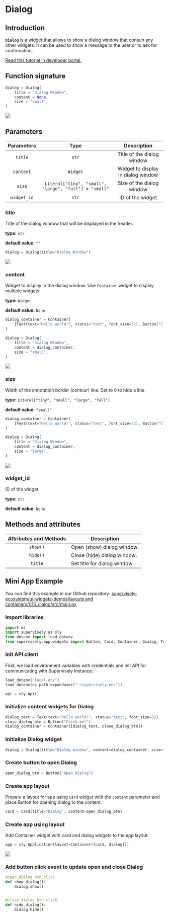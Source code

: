 # Dialog

## Introduction

**`Dialog`** is a widget that allows to show a dialog window that contain any other widgets. It can be used to show a message to the user or to ask for confirmation.

[Read this tutorial in developer portal.](https://developer.supervise.ly/app-development/apps-with-gui/dialog)

## Function signature

```python
dialog = Dialog(
    title = "Dialog Window",
    content = None,
    size = "small",
)
```

![](https://github.com/supervisely-ecosystem/ui-widgets-demos/assets/48913536/51306ae3-3bcd-4138-abde-1360ee9b7965)

## Parameters

|  Parameters |                          Type                         |             Description            |
| :---------: | :---------------------------------------------------: | :--------------------------------: |
|   `title`   |                         `str`                         |     Title of the dialog window     |
|  `content`  |                        `Widget`                       | Widget to display in dialog window |
|    `size`   | `Literal["tiny", "small", "large", "full"] = "small"` |      Size of the dialog window     |
| `widget_id` |                         `str`                         |          ID of the widget          |

### title

Title of the dialog window that will be displayed in the header.

**type:** `str`

**default value:** `""`

```python
dialog = Dialog(title="Dialog Window")
```

![](https://github.com/supervisely-ecosystem/ui-widgets-demos/assets/48913536/51306ae3-3bcd-4138-abde-1360ee9b7965)

### content

Widget to display in the dialog window. Use `Container` widget to display multiple widgets.

**type:** `Widget`

**default value:** `None`

```python
dialog_container = Container(
    [Text(text="Hello world!", status="text", font_size=32), Button("Click me!")]
)

dialog = Dialog(
    title = "Dialog Window",
    content = dialog_container,
    size = "small",
)
```

![](https://github.com/supervisely-ecosystem/ui-widgets-demos/assets/48913536/f727d25c-c2a9-4ccf-8357-6cd6790cfd07)

### size

Width of the annotation border (contour) line. Set to 0 to hide a line.

**type:** `Literal["tiny", "small", "large", "full"]`

**default value:** `"small"`

```python
dialog_container = Container(
    [Text(text="Hello world!", status="text", font_size=32), Button("Click me!")]
)

dialog = Dialog(
    title = "Dialog Window",
    content = dialog_container,
    size = "large",
)
```

![](https://github.com/supervisely-ecosystem/ui-widgets-demos/assets/48913536/e4dd96b0-24d0-4021-8b27-8a660fd1e23f)

### widget\_id

ID of the widget.

**type:** `str`

**default value:** `None`

## Methods and attributes

| Attributes and Methods | Description                 |
| :--------------------: | --------------------------- |
|        `show()`        | Open (show) dialog window.  |
|        `hide()`        | Close (hide) dialog window. |
|         `title`        | Set title for dialog window |

## Mini App Example

You can find this example in our Github repository: [supervisely-ecosystem/ui-widgets-demos/layouts and containers/016\_dialog/src/main.py](https://github.com/supervisely-ecosystem/ui-widgets-demos/blob/master/layouts%20and%20containers/016\_dialog/src/main.py)

### Import libraries

```python
import os
import supervisely as sly
from dotenv import load_dotenv
from supervisely.app.widgets import Button, Card, Container, Dialog, Text
```

### Init API client

First, we load environment variables with credentials and init API for communicating with Supervisely Instance:

```python
load_dotenv("local.env")
load_dotenv(os.path.expanduser("~/supervisely.env"))

api = sly.Api()
```

### Initialize content widgets for Dialog

```python
dialog_text = Text(text="Hello world!", status="text", font_size=32)
close_dialog_btn = Button("Click me!")
dialog_container = Container([dialog_text, close_dialog_btn])
```

### Initialize Dialog widget

```python
dialog = Dialog(title="Dialog window", content=dialog_container, size="small")
```

### Create button to open Dialog

```python
open_dialog_btn = Button("Open dialog")
```

### Create app layout

Prepare a layout for app using `Card` widget with the `content` parameter and place Button for opening dialog to the content.

```python
card = Card(title="Dialog", content=open_dialog_btn)
```

### Create app using layout

Add Container widget with card and dialog widgets to the app layout.

```python
app = sly.Application(layout=Container([card, dialog]))
```

![](https://github.com/supervisely-ecosystem/ui-widgets-demos/assets/48913536/f727d25c-c2a9-4ccf-8357-6cd6790cfd07)

### Add button click event to update open and close Dialog

```python
@open_dialog_btn.click
def show_dialog():
    dialog.show()


@close_dialog_btn.click
def hide_dialog():
    dialog.hide()
```
